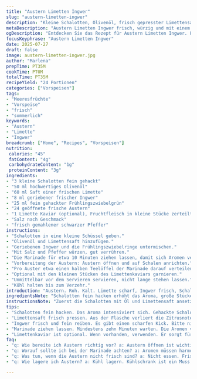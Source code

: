 ```yaml
---
title: "Austern Limetten Ingwer"
slug: "austern-limetten-ingwer"
description: "Kleine Schalotten, Olivenöl, frisch gepresster Limettensaft, geriebener Ingwer, frische Kräuter, frische Austern und optional Limettenkaviar. Einfach und schnell zubereitet. Frisch, würzig und mit einem Hauch Schärfe."
metaDescription: "Austern Limetten Ingwer frisch, würzig und mit einem Hauch Schärfe. Ein Genuss für jeden Feinschmecker."
ogDescription: "Entdecken Sie das Rezept für Austern Limetten Ingwer. Frisch und geschmackvoll, ideal für besondere Anlässe."
focusKeyphrase: "Austern Limetten Ingwer"
date: 2025-07-27
draft: false
image: austern-limetten-ingwer.jpg
author: "Marlena"
prepTime: PT35M
cookTime: PT0M
totalTime: PT35M
recipeYield: "24 Portionen"
categories: ["Vorspeisen"]
tags:
- "Meeresfrüchte"
- "Vorspeise"
- "frisch"
- "sommerlich"
keywords:
- "Austern"
- "Limette"
- "Ingwer"
breadcrumb: ["Home", "Recipes", "Vorspeisen"]
nutrition: 
 calories: "45"
 fatContent: "4g"
 carbohydrateContent: "1g"
 proteinContent: "3g"
ingredients:
- "3 kleine Schalotten fein gehackt"
- "50 ml hochwertiges Olivenöl"
- "60 ml Saft einer frischen Limette"
- "8 ml geriebener frischer Ingwer"
- "25 ml fein gehackter Frühlingszwiebelgrün"
- "24 geöffnete frische Austern"
- "1 Limette Kaviar (optional), Fruchtfleisch in kleine Stücke zerteilt"
- "Salz nach Geschmack"
- "frisch gemahlener schwarzer Pfeffer"
instructions:
- "Schalotten in eine kleine Schüssel geben."
- "Olivenöl und Limettensaft hinzufügen."
- "Geriebenen Ingwer und die Frühlingszwiebelringe untermischen."
- "Mit Salz und Pfeffer würzen, gut verrühren."
- "Die Marinade für etwa 10 Minuten ziehen lassen, damit sich Aromen verbinden."
- "Vorbereitung der Austern: Austern öffnen und auf Schalen anrichten."
- "Pro Auster etwa einen halben Teelöffel der Marinade darauf verteilen, je nach Grösse variieren."
- "Optional mit den kleinen Stücken des Limettenkaviars garnieren."
- "Unmittelbar vor dem Servieren servieren, nicht lange stehen lassen."
- "Kühl halten bis zum Verzehr."
introduction: "Austern. Roh. Kalt. Limette scharf, Ingwer frisch, Schalotten fein. Alles klein. Alles nächste zusammenbringen in einer Schüssel. Die Gewürze mischen sich langsam, Ruhezeit kurz, die Aromen explodieren. Textur? Kühl und feucht, mit der Schärfe vom Ingwer, Limette gibt Frische. Statt Schnittlauch diesmal Frühlingszwiebel - milder, leicht süßlich. Limettenkaviar als besonderer Knall für den Gaumen, knackig, kleine explosive Kugeln. Keine Technik außer schneiden und mischen. Muscheln frisch öffnen. Marinade drauf. Anschließend sofort servieren, sonst verblassen die Sinne. Bitterkeit? Fehlanzeige, nur Balance aus Säure und leichter Schärfe. 35 Minuten vielleicht, aber das wichtigste: kein Kompromiss, alles frisch, alles direkter Genuss."
ingredientsNote: "Schalotten fein hacken erhöht das Aroma, große Stücke nehmen die Frische weg. Das Olivenöl sollte mild sein, nicht dominieren. Limettensaft frisch ausgepresst, nicht aus der Flasche. Ingwer frisch und fein gerieben, sonst wird es holzig. Statt Schnittlauch oder Frühlingszwiebel - letzterer sorgt für weniger Schärfe, dafür mehr Süße, passt gut zur Limette. Limettenkaviar optional, gibt Textur und einen kleinen Überraschungseffekt, besonders wenn die austern sonst recht einheitlich schmecken. Salz sparsam dosieren, Austern sind salzig genug. Pfeffer frisch gemahlen für leichte Schärfe. Keine Milch oder Gluten - rein für Allergiker geeignet. Kühlung ist Pflicht, Austern verderben schnell."
instructionsNote: "Zuerst die Schalotten mit Öl und Limettensaft ansetzen. Zeit geben, mindestens 10 Minuten, damit sich die Aromen verbinden, besonders Ingwer und Limette. Die Aromen entfalten sich langsam, nicht eilig. Austern öffnen vorsichtig, sauber arbeiten, sonst Sand. Auf Schalen anrichten, Marinade mit einem kleinen Löffel dosieren. Auf jede Auster nicht zu viel, sonst ertrinkt der Geschmack. Limettenkaviar als Garnitur kurz vor dem Servieren auflegen, Textur geht sonst verloren. Sofort servieren, keine Wartezeit. Keine konstante Lagerung bei Raumtemperatur. Kühle Vorauswahl und Vorbereitung helfen. Nichts kompliziert, alles schnelles Finish. Der Ingwer darf nicht dominieren, Limette soll prickeln."
tips:
- "Schalotten fein hacken. Das Aroma intensiviert sich. Gehackte Schalotten bringen mehr Frische, weniger große Stücke. Das ist wichtig. Hochwertiges Olivenöl nutzen. Es sollte mild sein, die Aromen nicht überdecken."
- "Limettensaft frisch pressen. Aus der Flasche verliert die Zitrusnote. Immer frische Zutaten verwenden. Das Kühlung ist ein Muss. Austern verderben direkt. Geschmack geht schnell verloren. "
- "Ingwer frisch und fein reiben. Es gibt einen scharfen Kick. Bitte nicht holzig. Frühlingszwiebeln sind milder als Schnittlauch. Sie bringen die Süße hervor. Gut für das Gesamtbild."
- "Marinade ziehen lassen. Mindestens zehn Minuten warten. Die Aromen vermischen sich. Das macht einen großen Unterschied. Vor dem Servieren auf Austern verteilen. Hält frisch, sorgt für Geschmack."
- "Limettenkaviar ist optional. Wenn vorhanden, verwenden. Er sorgt für Textur und Überraschung. Vernünftig dosieren. Zu viel Kaviar könnte den Geschmack ertränken. "
faq:
- "q: Wie bereite ich Austern richtig vor? a: Austern öffnen ist wichtig. Sauber arbeiten. Sand entfernen ist notwendig. Das ist kein einfaches Thema. Frisch öffnen, nicht lange lagern."
- "q: Worauf sollte ich bei der Marinade achten? a: Aromen müssen harmonieren. Ingwer muss passen. Limette darf nicht übertreiben. Die Menge ist entscheidend. Zu viel kann die Balance stören."
- "q: Was tun, wenn die Austern nicht frisch sind? a: Nicht essen. Frische Austern sind wichtig. Gesundheit zuerst. Immer auf das Datum achten. Regionale Anbieter können helfen."
- "q: Wie lagere ich Austern? a: Kühl lagern. Kühlschrank ist ein Muss. Nicht bei Raumtemperatur. Zeit ist kritisch. Am besten am gleichen Tag verzehren. Richtig lagern verhindert Verderb."

---
```

